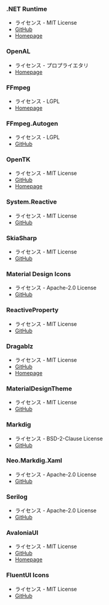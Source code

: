 
### .NET Runtime
* ライセンス - MIT License
* [GitHub](https://github.com/dotnet/runtime)
* [Homepage](https://dotnet.microsoft.com)

### OpenAL
* ライセンス - プロプライエタリ
* [Homepage](https://www.openal.org/)

### FFmpeg
* ライセンス - LGPL
* [Homepage](https://ffmpeg.org)

### FFmpeg.Autogen
* ライセンス - LGPL
* [GitHub](https://github.com/Ruslan-B/FFmpeg.AutoGen)

### OpenTK
* ライセンス - MIT License
* [GitHub](https://github.com/opentk/opentk)
* [Homepage](https://opentk.net)

### System.Reactive
* ライセンス - MIT License
* [GitHub](https://github.com/dotnet/reactive)

### SkiaSharp
* ライセンス - MIT License
* [GitHub](https://github.com/mono/SkiaSharp)

### Material Design Icons
* ライセンス - Apache-2.0 License
* [GitHub](https://github.com/google/material-design-icons)

### ReactiveProperty
* ライセンス - MIT License
* [GitHub](https://github.com/runceel/ReactiveProperty)

### Dragablz
* ライセンス - MIT License
* [GitHub](https://github.com/ButchersBoy/Dragablz)
* [Homepage](https://dragablz.net/)

### MaterialDesignTheme
* ライセンス - MIT License
* [GitHub](https://github.com/MaterialDesignInXAML/MaterialDesignInXamlToolkit)

### Markdig
* ライセンス - BSD-2-Clause License
* [GitHub](https://github.com/xoofx/markdig)

### Neo.Markdig.Xaml
* ライセンス - Apache-2.0 License
* [GitHub](https://github.com/neolithos/NeoMarkdigXaml)

### Serilog
* ライセンス - Apache-2.0 License
* [GitHub](https://github.com/serilog)

### AvaloniaUI
* ライセンス - MIT License
* [GitHub](https://github.com/AvaloniaUI/Avalonia)
* [Homepage](http://avaloniaui.net/)

### FluentUI Icons
* ライセンス - MIT License
* [GitHub](https://github.com/microsoft/fluentui-system-icons)
